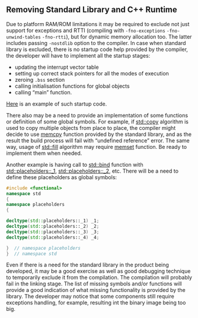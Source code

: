 ## Removing Standard Library and C++ Runtime

Due to platform RAM/ROM limitations it may be required to exclude not just support for exceptions and RTTI (compiling with `-fno-exceptions` `-fno-unwind-tables` `-fno-rtti`), but for dynamic memory allocation too. The latter includes passing `-nostdlib` option to the compiler.
In case when standard library is excluded, there is no startup code help 
provided by the compiler, the developer will have to implement all the startup stages: 
* updating the interrupt vector table
* setting up correct stack pointers for all the modes of execution 
* zeroing `.bss` section 
* calling initialisation functions for global objects
* calling “main” function.

[Here](https://github.com/arobenko/embxx_on_rpi/blob/master/src/asm/startup.s) is an example of such startup code.

There also may be a need to provide an implementation of some functions or 
definition of some global symbols. For example, if 
[std::copy](http://en.cppreference.com/w/cpp/algorithm/copy) algorithm is used 
to copy multiple objects from place to place, the compiler might decide to use 
[memcpy](http://en.cppreference.com/w/c/string/byte/memcpy) function provided by 
the standard library, and as the result the build process will fail with 
“undefined reference” error. The same way, usage of 
[std::fill](http://en.cppreference.com/w/cpp/algorithm/fill) algorithm may 
require [memset](http://en.cppreference.com/w/c/string/byte/memset) function. 
Be ready to implement them when needed.

Another example is having call to 
[std::bind](http://en.cppreference.com/w/cpp/utility/functional/bind) function 
with [std::placeholders::_1](http://en.cppreference.com/w/cpp/utility/functional/placeholders), [std::placeholders::_2](http://en.cppreference.com/w/cpp/utility/functional/placeholders), etc. 
There will be a need to define these placeholders as global symbols:
```cpp
#include <functional>
namespace std 
{ 
namespace placeholders 
{ 

decltype(std::placeholders::_1) _1; 
decltype(std::placeholders::_2) _2; 
decltype(std::placeholders::_3) _3; 
decltype(std::placeholders::_4) _4; 

}  // namespace placeholders 
}  // namespace std 
```

Even if there is a need for the standard library in the product being developed, 
it may be a good exercise as well as good debugging technique to temporarily 
exclude it from the compilation. The compilation will probably fail in the 
linking stage. The list of missing symbols and/or functions will provide a good 
indication of what missing functionality is provided by the library. The 
developer may notice that some components still require exceptions handling, 
for example, resulting int the binary image being too big.

